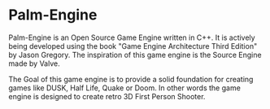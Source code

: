 # Palm-Engine

Palm-Engine is an Open Source Game Engine written in C++. It is actively being developed using the book "Game Engine Architecture Third Edition" by Jason Gregory. The inspiration of this game engine is the Source Engine made by Valve.

The Goal of this game engine is to provide a solid foundation for creating games like DUSK, Half Life, Quake or Doom. In other words the game engine is designed to create retro 3D First Person Shooter.